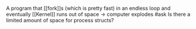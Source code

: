 A program that [[fork]]s (which is pretty fast) in an endless loop and eventually [[Kernel]] runs out of space -> computer explodes
#ask Is there a limited amount of space for process structs?